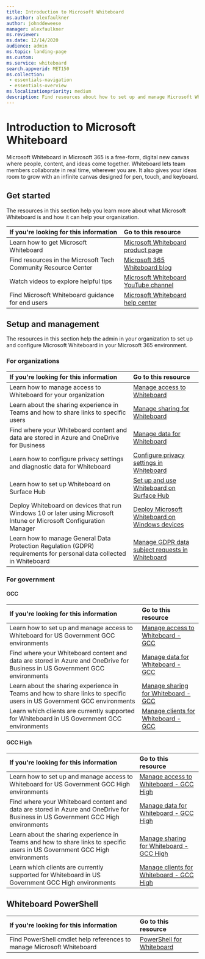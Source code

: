 ```yaml
---
title: Introduction to Microsoft Whiteboard
ms.author: alexfaulkner
author: johnddeweese
manager: alexfaulkner
ms.reviewer: 
ms.date: 12/14/2020
audience: admin
ms.topic: landing-page
ms.custom: 
ms.service: whiteboard
search.appverid: MET150
ms.collection: 
 - essentials-navigation
 - essentials-overview
ms.localizationpriority: medium
description: Find resources about how to set up and manage Microsoft Whiteboard.
---
```


# Introduction to Microsoft Whiteboard

Microsoft Whiteboard in Microsoft 365 is a free-form, digital new canvas where people, content, and ideas come together. Whiteboard lets team members collaborate in real time, wherever you are. It also gives your ideas room to grow with an infinite canvas designed for pen, touch, and keyboard.

## Get started

The resources in this section help you learn more about what Microsoft Whiteboard is and how it can help your organization.

| If you're looking for this information | Go to this resource |
|:-----|:-----|
|Learn how to get Microsoft Whiteboard|[Microsoft Whiteboard product page](https://www.microsoft.com/en-us/microsoft-365/microsoft-whiteboard/digital-whiteboard-app)|
|Find resources in the Microsoft Tech Community Resource Center|[Microsoft 365 Whiteboard blog](https://techcommunity.microsoft.com/t5/microsoft-365-blog/bg-p/microsoft_365blog/label-name/Microsoft%20Whiteboard)|
|Watch videos to explore helpful tips|[Microsoft Whiteboard YouTube channel](https://www.youtube.com/c/MicrosoftWhiteboard/videos/Microsoft%20Whiteboard)|
|Find Microsoft Whiteboard guidance for end users|[Microsoft Whiteboard help center](https://support.microsoft.com/office/microsoft-whiteboard-help-d236aef8-fcdf-4b5e-b5d7-7f157461e920)|

## Setup and management

The resources in this section help the admin in your organization to set up and configure Microsoft Whiteboard in your Microsoft 365 environment.

### For organizations

| If you're looking for this information | Go to this resource |
|:-----|:-----|
|Learn how to manage access to Whiteboard for your organization|[Manage access to Whiteboard](manage-whiteboard-access-organizations.md) |
|Learn about the sharing experience in Teams and how to share links to specific users  |[Manage sharing for Whiteboard](manage-sharing-organizations.md)  |
|Find where your Whiteboard content and data are stored in Azure and OneDrive for Business  |[Manage data for Whiteboard](manage-data-organizations.md)  |
|Learn how to configure privacy settings and diagnostic data for Whiteboard |[Configure privacy settings in Whiteboard](configure-privacy-settings.md)  |
|Learn how to set up Whiteboard on Surface Hub|[Set up and use Whiteboard on Surface Hub](/surface-hub/whiteboard-collaboration)|
|Deploy Whiteboard on devices that run Windows 10 or later using Microsoft Intune or Microsoft Configuration Manager|[Deploy Microsoft Whiteboard on Windows devices](deploy-on-windows-organizations.md) |
|Learn how to manage General Data Protection Regulation (GDPR) requirements for personal data collected in Whiteboard |[Manage GDPR data subject requests in Whiteboard](gdpr-requests.md)  |

### For government

#### GCC

| If you're looking for this information | Go to this resource |
|:-----|:-----|
|Learn how to set up and manage access to Whiteboard for US Government GCC environments|[Manage access to Whiteboard - GCC](manage-whiteboard-access-gcc.md)|
|Find where your Whiteboard content and data are stored in Azure and OneDrive for Business in US Government GCC environments  |[Manage data for Whiteboard - GCC](manage-data-gcc.md)  |
|Learn about the sharing experience in Teams and how to share links to specific users in US Government GCC environments  |[Manage sharing for Whiteboard - GCC](manage-sharing-gcc.md)  |
|Learn which clients are currently supported for Whiteboard in US Government GCC environments  |[Manage clients for Whiteboard - GCC](manage-clients-gcc.md)       |

#### GCC High

| If you're looking for this information | Go to this resource |
|:-----|:-----|
|Learn how to set up and manage access to Whiteboard for US Government GCC High environments|[Manage access to Whiteboard - GCC High](manage-whiteboard-access-gcc-high.md)|
|Find where your Whiteboard content and data are stored in Azure and OneDrive for Business in US Government GCC High environments  |[Manage data for Whiteboard - GCC High](manage-data-gcc-high.md)  |
|Learn about the sharing experience in Teams and how to share links to specific users in US Government GCC High environments  |[Manage sharing for Whiteboard - GCC High](manage-sharing-gcc-high.md)  |
|Learn which clients are currently supported for Whiteboard in US Government GCC High environments  |[Manage clients for Whiteboard - GCC High](manage-clients-gcc-high.md)       |

## Whiteboard PowerShell

| If you're looking for this information | Go to this resource |
|:-----|:-----|
|Find PowerShell cmdlet help references to manage Microsoft Whiteboard|[PowerShell for Whiteboard](/powershell/module/whiteboard/)|
